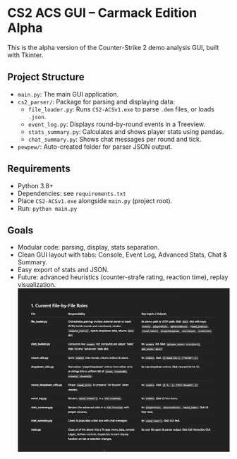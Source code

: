 # CS2 ACS GUI – Carmack Edition Alpha

This is the alpha version of the Counter-Strike 2 demo analysis GUI, built with Tkinter.

## Project Structure

- `main.py`: The main GUI application.
- `cs2_parser/`: Package for parsing and displaying data:
  - `file_loader.py`: Runs `CS2-ACSv1.exe` to parse `.dem` files, or loads `.json`.
  - `event_log.py`: Displays round-by-round events in a Treeview.
  - `stats_summary.py`: Calculates and shows player stats using pandas.
  - `chat_summary.py`: Shows chat messages per round and tick.
- `pewpew/`: Auto-created folder for parser JSON output.

## Requirements

- Python 3.8+
- Dependencies: see `requirements.txt`
- Place `CS2-ACSv1.exe` alongside `main.py` (project root).
- Run: `python main.py`

## Goals

- Modular code: parsing, display, stats separation.
- Clean GUI layout with tabs: Console, Event Log, Advanced Stats, Chat & Summary.
- Easy export of stats and JSON.
- Future: advanced heuristics (counter-strafe rating, reaction time), replay visualization.
![alt text](image.png)